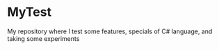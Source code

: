 # MyTest
My repository where I test some features, specials of C# language, and taking some experiments
